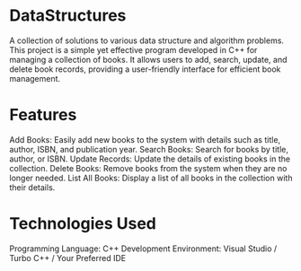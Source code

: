 # DataStructures
A collection of solutions to various data structure and algorithm problems.
This project is a simple yet effective program developed in C++ for managing a collection of books. It allows users to add, search, update, and delete book records, providing a user-friendly interface for efficient book management.
# Features
Add Books: Easily add new books to the system with details such as title, author, ISBN, and publication year.
Search Books: Search for books by title, author, or ISBN.
Update Records: Update the details of existing books in the collection.
Delete Books: Remove books from the system when they are no longer needed.
List All Books: Display a list of all books in the collection with their details.
# Technologies Used
Programming Language: C++
Development Environment: Visual Studio / Turbo C++ / Your Preferred IDE

